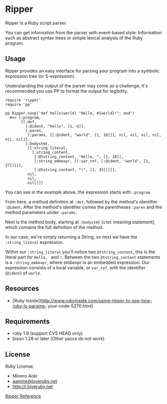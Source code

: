 # Ripper

Ripper is a Ruby script parser.

You can get information from the parser with event-based style. Information
such as abstract syntax trees or simple lexical analysis of the Ruby program.

## Usage

Ripper provides an easy interface for parsing your program into a symbolic
expression tree (or S-expression).

Understanding the output of the parser may come as a challenge, it's
recommended you use PP to format the output for legibility.

    require 'ripper'
    require 'pp'

    pp Ripper.sexp('def hello(world) "Hello, #{world}!"; end')
      #=> [:program,
           [[:def,
             [:@ident, "hello", [1, 4]],
             [:paren,
              [:params, [[:@ident, "world", [1, 10]]], nil, nil, nil, nil, nil, nil]],
             [:bodystmt,
              [[:string_literal,
                [:string_content,
                 [:@tstring_content, "Hello, ", [1, 18]],
                 [:string_embexpr, [[:var_ref, [:@ident, "world", [1, 27]]]]],
                 [:@tstring_content, "!", [1, 33]]]]],
              nil,
              nil,
              nil]]]]

You can see in the example above, the expression starts with `:program`.

From here, a method definition at `:def`, followed by the method's identifier
`:@ident`. After the method's identifier comes the parentheses `:paren` and
the method parameters under `:params`.

Next is the method body, starting at `:bodystmt` (`stmt` meaning statement),
which contains the full definition of the method.

In our case, we're simply returning a String, so next we have the
`:string_literal` expression.

Within our `:string_literal` you'll notice two `@tstring_content`, this is the
literal part for `Hello, ` and `!`. Between the two `@tstring_content`
statements is a `:string_embexpr`, where *embexpr* is an embedded expression.
Our expression consists of a local variable, or `var_ref`, with the identifier
(`@ident`) of `world`.

## Resources

*   [Ruby
    Inside](http://www.rubyinside.com/using-ripper-to-see-how-ruby-is-parsing-
    your-code-5270.html)


## Requirements

*   ruby 1.9 (support CVS HEAD only)
*   bison 1.28 or later (Other yaccs do not work)


## License

Ruby License.

*   Minero Aoki
*   aamine@loveruby.net
*   http://i.loveruby.net


[Ripper Reference](https://ruby-doc.org/stdlib-2.6/libdoc/ripper/rdoc/Ripper.html)